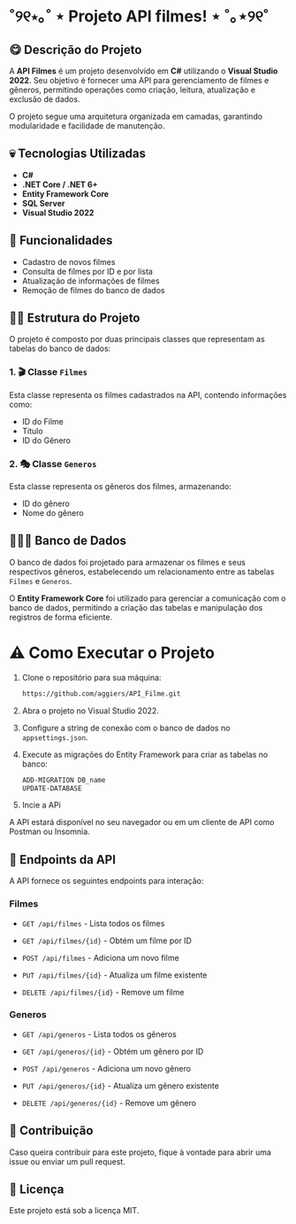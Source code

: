 # ˚୨୧⋆｡˚ ⋆ Projeto API filmes! ⋆ ˚｡⋆୨୧˚



## 😋 Descrição do Projeto
A **API Filmes** é um projeto desenvolvido em **C#** utilizando o **Visual Studio 2022**. Seu objetivo é fornecer uma API para gerenciamento de filmes e gêneros, permitindo operações como criação, leitura, atualização e exclusão de dados.

O projeto segue uma arquitetura organizada em camadas, garantindo modularidade e facilidade de manutenção.





## 💀 Tecnologias Utilizadas
- **C#**
- **.NET Core / .NET 6+**
- **Entity Framework Core**
- **SQL Server**
- **Visual Studio 2022**



## 👾 Funcionalidades
- Cadastro de novos filmes
- Consulta de filmes por ID e por lista
- Atualização de informações de filmes
- Remoção de filmes do banco de dados



## 😶‍🌫️ Estrutura do Projeto
O projeto é composto por duas principais classes que representam as tabelas do banco de dados:




### 1. 🎬 Classe `Filmes`
Esta classe representa os filmes cadastrados na API, contendo informações como:
- ID do Filme
- Título
- ID do Gênero



### 2. 🎭 Classe `Generos`
Esta classe representa os gêneros dos filmes, armazenando:
- ID do gênero
- Nome do gênero




## 👩🏻‍💻 Banco de Dados
O banco de dados foi projetado para armazenar os filmes e seus respectivos gêneros, estabelecendo um relacionamento entre as tabelas `Filmes` e `Generos`.

O **Entity Framework Core** foi utilizado para gerenciar a comunicação com o banco de dados, permitindo a criação das tabelas e manipulação dos registros de forma eficiente.

# ⚠️ Como Executar o Projeto
1. Clone o repositório para sua máquina:
   ```sh
   https://github.com/aggiers/API_Filme.git

2. Abra o projeto no Visual Studio 2022.

3. Configure a string de conexão com o banco de dados no `appsettings.json`.

4. Execute as migrações do Entity Framework para criar as tabelas no banco:
   ```sh
   ADD-MIGRATION DB_name
   UPDATE-DATABASE
   ```

5. Incie a APi

A API estará disponível no seu navegador ou em um cliente de API como Postman ou Insomnia.

## 👻 Endpoints da API

A API fornece os seguintes endpoints para interação:

### **Filmes**

- `GET /api/filmes` - Lista todos os filmes

- `GET /api/filmes/{id}` - Obtém um filme por ID

- `POST /api/filmes` - Adiciona um novo filme

- `PUT /api/filmes/{id}` - Atualiza um filme existente

- `DELETE /api/filmes/{id}` - Remove um filme

### **Generos**

- `GET /api/generos` - Lista todos os gêneros

- `GET /api/generos/{id}` - Obtém um gênero por ID

- `POST /api/generos` - Adiciona um novo gênero

- `PUT /api/generos/{id}` - Atualiza um gênero existente

- `DELETE /api/generos/{id}` - Remove um gênero

## 🐥 Contribuição

Caso queira contribuir para este projeto, fique à vontade para abrir uma issue ou enviar um pull request.

## 📜 Licença

Este projeto está sob a licença MIT.











